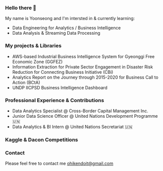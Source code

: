 ### Hello there 👋

My name is Yoonseong and I'm intersted in & currently learning:  
- Data Engineering for Analytics / Business Intelligence
- Data Analysis & Streaming Data Processing

### My projects & Libraries
- AWS-based Industrial Business Intelligence System for Gyeonggi Free Economic Zone (GGFEZ)
- Information Extraction for Private Sector Engagement in Disaster Risk Reduction for Connecting Business Initiative (CBi)
- Analytics Report on the Journey through 2015-2020 for Business Call to Action (BCtA)
- UNDP IICPSD Business Intelligence Dashboard

### Professional Experience & Contributions
- Data Analytics Specialist @ Cross-Border Capital Management Inc. 
- Junior Data Science Officer @ United Nations Development Programme 🇺🇳
- Data Analytics & BI Intern @ United Nations Secretariat 🇺🇳

### Kaggle & Dacon Competitions

### Contact   
Please feel free to contact me
ohikendoit@gmail.com

<!--
**ohikendoit/ohikendoit** is a ✨ _special_ ✨ repository because its `README.md` (this file) appears on your GitHub profile.

Here are some ideas to get you started:

- 🔭 I’m currently working on ...
- 🌱 I’m currently learning ...
- 👯 I’m looking to collaborate on ...
- 🤔 I’m looking for help with ...
- 💬 Ask me about ...
- 📫 How to reach me: ...
- 😄 Pronouns: ...
- ⚡ Fun fact: ...
-->
